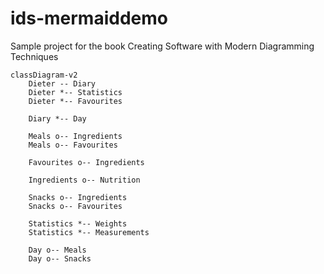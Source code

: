 # ids-mermaiddemo
Sample project for the book Creating Software with Modern Diagramming Techniques
```mermaid
classDiagram-v2
    Dieter -- Diary
    Dieter *-- Statistics
    Dieter *-- Favourites

    Diary *-- Day

    Meals o-- Ingredients
    Meals o-- Favourites

    Favourites o-- Ingredients

    Ingredients o-- Nutrition

    Snacks o-- Ingredients
    Snacks o-- Favourites
    
    Statistics *-- Weights
    Statistics *-- Measurements

    Day o-- Meals
    Day o-- Snacks
 ```
